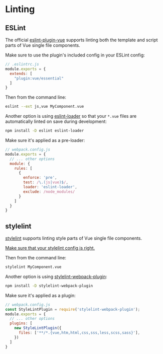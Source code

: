 # Linting

## ESLint

The official [eslint-plugin-vue](https://vuejs.github.io/eslint-plugin-vue/) supports linting both the template and script parts of Vue single file components.

Make sure to use the plugin's included config in your ESLint config:

``` js
// .eslintrc.js
module.exports = {
  extends: [
    "plugin:vue/essential"
  ]
}
```

Then from the command line:

``` bash
eslint --ext js,vue MyComponent.vue
```

Another option is using [eslint-loader](https://github.com/MoOx/eslint-loader) so that your `*.vue` files are automatically linted on save during development:

``` bash
npm install -D eslint eslint-loader
```

Make sure it's applied as a pre-loader:

``` js
// webpack.config.js
module.exports = {
  // ... other options
  module: {
    rules: [
      {
        enforce: 'pre',
        test: /\.(js|vue)$/,
        loader: 'eslint-loader',
        exclude: /node_modules/
      }
    ]
  }
}
```
## stylelint

[stylelint](https://stylelint.io) supports linting style parts of Vue single file components.

[Make sure that your stylelint config is right.](https://stylelint.io/user-guide/configuration/)

Then from the command line:

``` bash
stylelint MyComponent.vue
```

Another option is using [stylelint-webpack-plugin](https://github.com/webpack-contrib/stylelint-webpack-plugin):

``` bash
npm install -D stylelint-webpack-plugin
```

Make sure it's applied as a plugin:

``` js
// webpack.config.js
const StyleLintPlugin = require('stylelint-webpack-plugin');
module.exports = {
  // ... other options
  plugins: [
    new StyleLintPlugin({
      files: ['**/*.{vue,htm,html,css,sss,less,scss,sass}'],
    })
  ]
}
```
